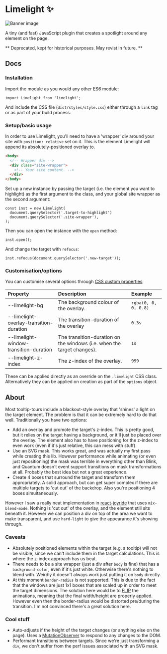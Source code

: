 # Limelight ✨

![Banner image](demo/img/gh-banner.png)

A tiny (and fast) JavaScript plugin that creates a spotlight around any element on the page.

** Deprecated, kept for historical purposes. May revist in future. **

## Docs

### Installation

Import the module as you would any other ES6 module:

	import Limelight from 'limelight';

And include the CSS file (`dist/styles/style.css`) either through a `link` tag or as part of your build process.

### Setup/basic usage

In order to use Limelight, you'll need to have a 'wrapper' div around your site with `position: relative` set on it. This is the element Limelight will append its absolutely-positioned overlay to.

```html
<body>
  <!-- Wrapper div -->
  <div class="site-wrapper">
	<!-- Your site content. -->
  </div>
</body>
```

Set up a new instance by passing the target (i.e. the element you want to highlight) as the first argument to the class, and your global site wrapper as the second argument:

	const inst = new Limelight(
	  document.querySelector('.target-to-highlight')
	  document.querySelector('.site-wrapper'),
	);

Then you can open the instance with the `open` method:

	inst.open();

And change the target with `refocus`:

	inst.refocus(document.querySelector('.new-target'));

### Customisation/options

You can customise several options through [CSS custom properties](https://developer.mozilla.org/en-US/docs/Web/CSS/--*):

| Property | Description | Example |
|:--|:--|:--|
| --limelight-bg | The background colour of the overlay. | `rgba(0, 0, 0, 0.8)` |
| --limelight-overlay-transition-duration | The transition-duration of the overlay | `0.3s` |
| --limelight-window-transition-duration | The transition-duration on the windows (i.e. when the target changes). | `1s` |
| --limelight-z-index | The z-index of the overlay. | `999` |

These can be applied directly as an override on the `.limelight` CSS class. Alternatively they can be applied on creation as part of the `options` object.

## About

Most tooltip-tours include a blackout-style overlay that 'shines' a light on the target element. The problem is that it can be extremely hard to do that well. Traditionally you have two options:

- Add an overlay and promote the target's z-index. This is pretty good, but it relies on the target having a background, or it'll just be placed over the overlay. The element also has to have positioning for the z-index to even work (even if it's just relative, this can mess with stuff).
- Use an SVG mask. This works great, and was actually my first pass while creating this lib. However performance while animating (or even just repositioning) the mask was terrible in everything other than Blink, and Quantum doesn't event support transitions on mask transformations at all. Probably the best idea but not a great experience.
- Create 4 boxes that surround the target and transform them appropriately. A solid approach, but can get super complex if there are multiple targets to 'cut out' of the backdrop. Also you're positioning 4 boxes simultaneously.

However I saw a really neat implementation in [react-joyride](https://github.com/gilbarbara/react-joyride) that uses `mix-blend-mode`. Nothing is 'cut out' of the overlay, and the element still sits beneath it. However we can position a div on top of the area we want to make transparent, and use `hard-light` to give the appearance it's showing through.

### Caveats

- Absolutely positioned elements within the target (e.g. a tooltip) will not be visible, since we can't include them in the target calculations. This is where the z-index approach has us beat.
- There needs to be a site wrapper (just a div after `body` is fine) that has a `background-color`, even if it's just white. Otherwise there's nothing to blend with. Weirdly it doesn't always work just putting it on `body` directly.
- At this moment `border-radius` is not supported. This is due to the fact that the windows are just 1x1 boxes that are scaled up in order to meet the target dimensions. The solution here would be to [FLIP](https://aerotwist.com/blog/flip-your-animations/) the animations, meaning that the final width/height are properly applied. However even then the border-radius would be distorted pre/during the transition. I'm not convinced there's a great solution here.

### Cool stuff

- Auto-adjusts if the height of the target changes (or anything else on the page). Uses a [MutationObserver](https://developer.mozilla.org/en-US/docs/Web/API/MutationObserver) to respond to any changes to the DOM.
- Performant transitions between targets. Since we're just transforming a `div`, we don't suffer from the perf issues associated with an SVG mask.
